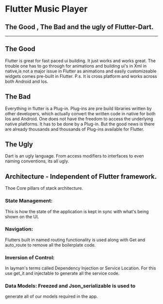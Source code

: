 # Flutter Music Player
## The Good , The Bad and the ugly of Flutter-Dart.
----------------------------------------------------------------------

## The Good


Flutter is great for fast paced ui building. It just works and works
great. The trouble one has to go through for animations and building
ui's in Xml in native,is not a major issue in Flutter as animations and
easily customizeable widgets comes pre-built in Flutter. P.s. It is cross
platform and works across both Android and Ios.


## The Bad


Everything in flutter is a Plug-in. Plug-ins are pre build libraries
written by other developers, which actually convert the written code
in native for both Ios and Android. One does not have the freedom to
access the underlying native platforms. It has to be done by a Plug-in.
But the good news is there are already thousands and thousands of Plug-ins
available for Flutter.

## The Ugly


Dart is an ugly language. From access modifiers to interfaces to even
naming conventions, its all ugly.



## Architecture - Independent of Flutter framework.

  Thoe Core pillars of stack architecture.

###    State Management:
 This is how the state of the application is kept in sync
 with what's being shown on the UI.
###    Navigation:
Flutters built in named routing functionality is used along with
Get and auto_route to remove all the boilerplate code.

 ###   Inversion of Control:
  In layman's terms called Dependency Injection or Service Location.
   For this  use get_it and injectable to generate all the service code.


 ###   Data Models: Freezed and Json_serializable is used to
  generate all of our models required in the app.

